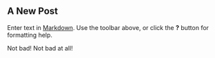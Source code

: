 ## A New Post

Enter text in [Markdown](http://daringfireball.net/projects/markdown/). Use the toolbar above, or click the **?** button for formatting help.


Not bad! Not bad at all!
